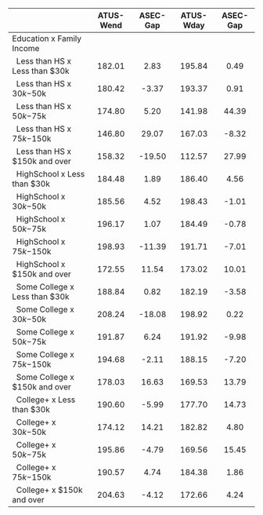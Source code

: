 
|                      |    ATUS-Wend |     ASEC-Gap |    ATUS-Wday |     ASEC-Gap |
| -------------------- | :----------: | :----------: | :----------: | :----------: |
| Education x Family Income |              |              |              |              |
| &nbsp;&nbsp;Less than HS x Less than $30k |       182.01 |         2.83 |       195.84 |         0.49 |
| &nbsp;&nbsp;Less than HS x $30k-$50k |       180.42 |        -3.37 |       193.37 |         0.91 |
| &nbsp;&nbsp;Less than HS x $50k-$75k |       174.80 |         5.20 |       141.98 |        44.39 |
| &nbsp;&nbsp;Less than HS x $75k-$150k |       146.80 |        29.07 |       167.03 |        -8.32 |
| &nbsp;&nbsp;Less than HS x $150k and over |       158.32 |       -19.50 |       112.57 |        27.99 |
| &nbsp;&nbsp;HighSchool x Less than $30k |       184.48 |         1.89 |       186.40 |         4.56 |
| &nbsp;&nbsp;HighSchool x $30k-$50k |       185.56 |         4.52 |       198.43 |        -1.01 |
| &nbsp;&nbsp;HighSchool x $50k-$75k |       196.17 |         1.07 |       184.49 |        -0.78 |
| &nbsp;&nbsp;HighSchool x $75k-$150k |       198.93 |       -11.39 |       191.71 |        -7.01 |
| &nbsp;&nbsp;HighSchool x $150k and over |       172.55 |        11.54 |       173.02 |        10.01 |
| &nbsp;&nbsp;Some College x Less than $30k |       188.84 |         0.82 |       182.19 |        -3.58 |
| &nbsp;&nbsp;Some College x $30k-$50k |       208.24 |       -18.08 |       198.92 |         0.22 |
| &nbsp;&nbsp;Some College x $50k-$75k |       191.87 |         6.24 |       191.92 |        -9.98 |
| &nbsp;&nbsp;Some College x $75k-$150k |       194.68 |        -2.11 |       188.15 |        -7.20 |
| &nbsp;&nbsp;Some College x $150k and over |       178.03 |        16.63 |       169.53 |        13.79 |
| &nbsp;&nbsp;College+ x Less than $30k |       190.60 |        -5.99 |       177.70 |        14.73 |
| &nbsp;&nbsp;College+ x $30k-$50k |       174.12 |        14.21 |       182.82 |         4.80 |
| &nbsp;&nbsp;College+ x $50k-$75k |       195.86 |        -4.79 |       169.56 |        15.45 |
| &nbsp;&nbsp;College+ x $75k-$150k |       190.57 |         4.74 |       184.38 |         1.86 |
| &nbsp;&nbsp;College+ x $150k and over |       204.63 |        -4.12 |       172.66 |         4.24 |

